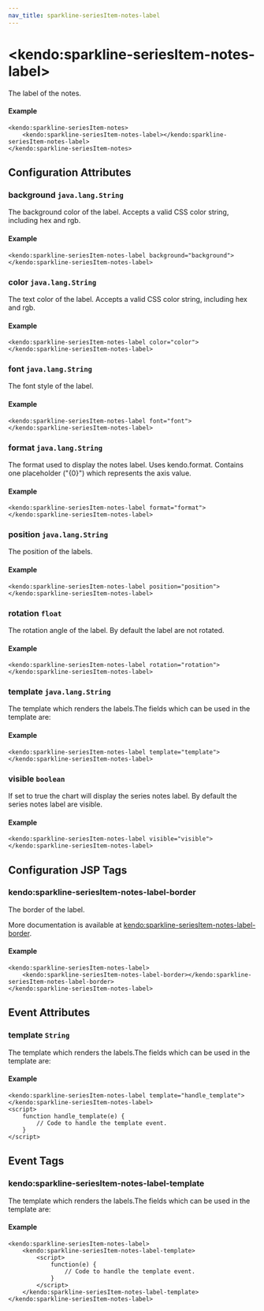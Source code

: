 ```yaml
---
nav_title: sparkline-seriesItem-notes-label
---
```


# \<kendo:sparkline-seriesItem-notes-label\>

The label of the notes.

#### Example
    <kendo:sparkline-seriesItem-notes>
        <kendo:sparkline-seriesItem-notes-label></kendo:sparkline-seriesItem-notes-label>
    </kendo:sparkline-seriesItem-notes>

## Configuration Attributes

### background `java.lang.String`

The background color of the label. Accepts a valid CSS color string, including hex and rgb.

#### Example
    <kendo:sparkline-seriesItem-notes-label background="background">
    </kendo:sparkline-seriesItem-notes-label>

### color `java.lang.String`

The text color of the label. Accepts a valid CSS color string, including hex and rgb.

#### Example
    <kendo:sparkline-seriesItem-notes-label color="color">
    </kendo:sparkline-seriesItem-notes-label>

### font `java.lang.String`

The font style of the label.

#### Example
    <kendo:sparkline-seriesItem-notes-label font="font">
    </kendo:sparkline-seriesItem-notes-label>

### format `java.lang.String`

The format used to display the notes label. Uses kendo.format. Contains one placeholder ("{0}") which represents the axis value.

#### Example
    <kendo:sparkline-seriesItem-notes-label format="format">
    </kendo:sparkline-seriesItem-notes-label>

### position `java.lang.String`

The position of the labels.

#### Example
    <kendo:sparkline-seriesItem-notes-label position="position">
    </kendo:sparkline-seriesItem-notes-label>

### rotation `float`

The rotation angle of the label. By default the label are not rotated.

#### Example
    <kendo:sparkline-seriesItem-notes-label rotation="rotation">
    </kendo:sparkline-seriesItem-notes-label>

### template `java.lang.String`

The template which renders the labels.The fields which can be used in the template are:

#### Example
    <kendo:sparkline-seriesItem-notes-label template="template">
    </kendo:sparkline-seriesItem-notes-label>

### visible `boolean`

If set to true the chart will display the series notes label. By default the series notes label are visible.

#### Example
    <kendo:sparkline-seriesItem-notes-label visible="visible">
    </kendo:sparkline-seriesItem-notes-label>


##  Configuration JSP Tags

### kendo:sparkline-seriesItem-notes-label-border

The border of the label.

More documentation is available at [kendo:sparkline-seriesItem-notes-label-border](/kendo-ui/api/wrappers/jsp/sparkline/seriesitem-notes-label-border).

#### Example

    <kendo:sparkline-seriesItem-notes-label>
        <kendo:sparkline-seriesItem-notes-label-border></kendo:sparkline-seriesItem-notes-label-border>
    </kendo:sparkline-seriesItem-notes-label>


## Event Attributes

### template `String`

The template which renders the labels.The fields which can be used in the template are:


#### Example
    <kendo:sparkline-seriesItem-notes-label template="handle_template">
    </kendo:sparkline-seriesItem-notes-label>
    <script>
        function handle_template(e) {
            // Code to handle the template event.
        }
    </script>

## Event Tags

### kendo:sparkline-seriesItem-notes-label-template

The template which renders the labels.The fields which can be used in the template are:


#### Example
    <kendo:sparkline-seriesItem-notes-label>
        <kendo:sparkline-seriesItem-notes-label-template>
            <script>
                function(e) {
                    // Code to handle the template event.
                }
            </script>
        </kendo:sparkline-seriesItem-notes-label-template>
    </kendo:sparkline-seriesItem-notes-label>

